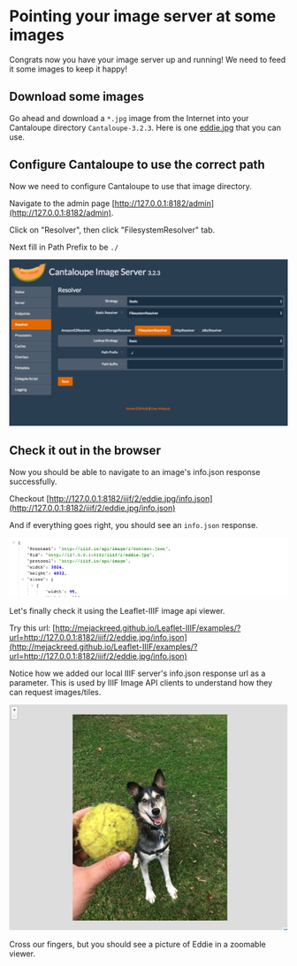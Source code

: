 # Pointing your image server at some images

Congrats now you have your image server up and running! We need to feed it some images to keep it happy!

## Download some images

Go ahead and download a `*.jpg` image from the Internet into your Cantaloupe directory `Cantaloupe-3.2.3`. Here is one [eddie.jpg](https://github.com/sul-cidr/histonets/raw/master/spec/fixtures/images/eddie.jpg) that you can use.

## Configure Cantaloupe to use the correct path

Now we need to configure Cantaloupe to use that image directory.

Navigate to the admin page [http://127.0.0.1:8182/admin](http://127.0.0.1:8182/admin).

Click on "Resolver", then click "FilesystemResolver" tab.

Next fill in Path Prefix to be `./`

![file resolver](images/file_resolver.png)

## Check it out in the browser

Now you should be able to navigate to an image's info.json response successfully.

Checkout [http://127.0.0.1:8182/iiif/2/eddie.jpg/info.json](http://127.0.0.1:8182/iiif/2/eddie.jpg/info.json)

And if everything goes right, you should see an `info.json` response.

![info json](images/info_json.png)

Let's finally check it using the Leaflet-IIIF image api viewer.

Try this url: [http://mejackreed.github.io/Leaflet-IIIF/examples/?url=http://127.0.0.1:8182/iiif/2/eddie.jpg/info.json](http://mejackreed.github.io/Leaflet-IIIF/examples/?url=http://127.0.0.1:8182/iiif/2/eddie.jpg/info.json)

Notice how we added our local IIIF server's info.json response url as a parameter. This is used by IIIF Image API clients to understand how they can request images/tiles.


![eddie in iiif](images/eddie_iiif.png)

Cross our fingers, but you should see a picture of Eddie in a zoomable viewer.
